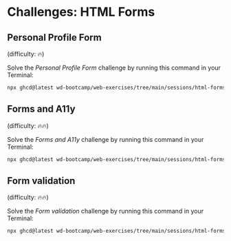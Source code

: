 # Challenges: HTML Forms

## Personal Profile Form

(difficulty: 🔥)

Solve the _Personal Profile Form_ challenge by running this command in your Terminal:

```bash
npx ghcd@latest wd-bootcamp/web-exercises/tree/main/sessions/html-forms/personal-profile-form
```

## Forms and A11y

(difficulty: 🔥🔥)

Solve the _Forms and A11y_ challenge by running this command in your Terminal:

```bash
npx ghcd@latest wd-bootcamp/web-exercises/tree/main/sessions/html-forms/finding-a11y-errors
```

## Form validation

(difficulty: 🔥🔥)

Solve the _Form validation_ challenge by running this command in your Terminal:

```bash
npx ghcd@latest wd-bootcamp/web-exercises/tree/main/sessions/html-forms/form-validation
```
